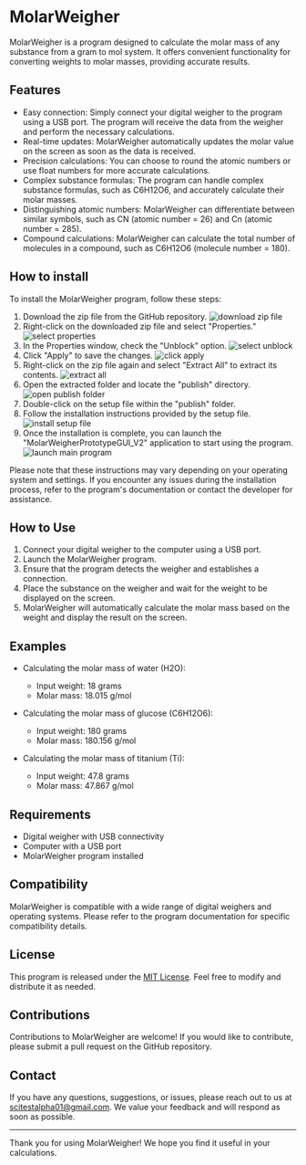 # MolarWeigher

MolarWeigher is a program designed to calculate the molar mass of any substance from a gram to mol system. It offers convenient functionality for converting weights to molar masses, providing accurate results.

## Features

- Easy connection: Simply connect your digital weigher to the program using a USB port. The program will receive the data from the weigher and perform the necessary calculations.
- Real-time updates: MolarWeigher automatically updates the molar value on the screen as soon as the data is received.
- Precision calculations: You can choose to round the atomic numbers or use float numbers for more accurate calculations.
- Complex substance formulas: The program can handle complex substance formulas, such as C6H12O6, and accurately calculate their molar masses.
- Distinguishing atomic numbers: MolarWeigher can differentiate between similar symbols, such as CN (atomic number = 26) and Cn (atomic number = 285).
- Compound calculations: MolarWeigher can calculate the total number of molecules in a compound, such as C6H12O6 (molecule number = 180).

## How to install

To install the MolarWeigher program, follow these steps:

1. Download the zip file from the GitHub repository. ![download zip file](https://user-images.githubusercontent.com/62939509/240211036-6bfc82a8-bd19-44c8-885c-d0dcd670949d.png)
3. Right-click on the downloaded zip file and select "Properties." <br>![select properties](https://user-images.githubusercontent.com/62939509/240209417-14fd5c18-88a3-462d-9919-2174065cb1a7.png)
4. In the Properties window, check the "Unblock" option.  ![select unblock](https://user-images.githubusercontent.com/62939509/240209606-3d5d50a9-e007-46de-adac-1212a6f02a0a.png)
5. Click "Apply" to save the changes.  ![click apply](https://user-images.githubusercontent.com/62939509/240209712-fa20be12-2d5a-4d90-8cb7-b673daf8d247.png)
6. Right-click on the zip file again and select "Extract All" to extract its contents.  ![extract all](https://github.com/CaptainPMP/MolarWeigherPrototypeGUI_V2/assets/62939509/2bb312dc-ce42-445a-bc16-c9c492bc61b3)
7. Open the extracted folder and locate the "publish" directory.  ![open publish folder](https://user-images.githubusercontent.com/62939509/240209884-f75bc1fb-4859-4936-9bdd-00b3b3d4421e.png)
8. Double-click on the setup file within the "publish" folder.
9. Follow the installation instructions provided by the setup file.  ![install setup file](https://user-images.githubusercontent.com/62939509/240210020-b98618b9-54b0-40bd-8c1f-668ae7347ce0.png)
10. Once the installation is complete, you can launch the "MolarWeigherPrototypeGUI_V2" application to start using the program.  ![launch main program](https://user-images.githubusercontent.com/62939509/240210117-d6cf7cd7-5680-4b56-9461-824c50a559f3.png)

Please note that these instructions may vary depending on your operating system and settings. If you encounter any issues during the installation process, refer to the program's documentation or contact the developer for assistance.

## How to Use

1. Connect your digital weigher to the computer using a USB port.
2. Launch the MolarWeigher program.
3. Ensure that the program detects the weigher and establishes a connection.
4. Place the substance on the weigher and wait for the weight to be displayed on the screen.
5. MolarWeigher will automatically calculate the molar mass based on the weight and display the result on the screen.

## Examples

- Calculating the molar mass of water (H2O):
  - Input weight: 18 grams
  - Molar mass: 18.015 g/mol

- Calculating the molar mass of glucose (C6H12O6):
  - Input weight: 180 grams
  - Molar mass: 180.156 g/mol

- Calculating the molar mass of titanium (Ti):
  - Input weight: 47.8 grams
  - Molar mass: 47.867 g/mol

## Requirements

- Digital weigher with USB connectivity
- Computer with a USB port
- MolarWeigher program installed

## Compatibility

MolarWeigher is compatible with a wide range of digital weighers and operating systems. Please refer to the program documentation for specific compatibility details.

## License

This program is released under the [MIT License](LICENSE). Feel free to modify and distribute it as needed.

## Contributions

Contributions to MolarWeigher are welcome! If you would like to contribute, please submit a pull request on the GitHub repository.

## Contact

If you have any questions, suggestions, or issues, please reach out to us at scitestalpha01@gmail.com. We value your feedback and will respond as soon as possible.

---

Thank you for using MolarWeigher! We hope you find it useful in your calculations.
